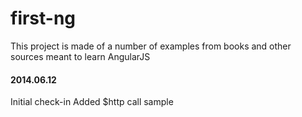 first-ng
========
This project is made of a number of examples from books and other sources meant to learn AngularJS
#### 2014.06.12
Initial check-in
Added $http call sample
